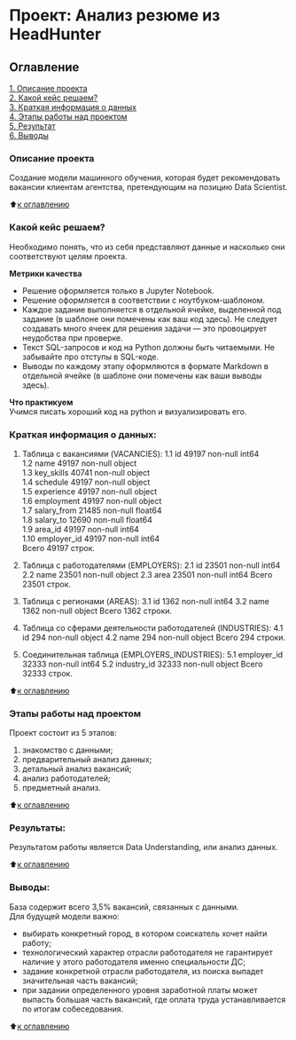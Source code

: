 # Проект: Анализ резюме из HeadHunter



## Оглавление  
[1. Описание проекта](.README.md#Описание-проекта)  
[2. Какой кейс решаем?](.README.md#Какой-кейс-решаем)  
[3. Краткая информация о данных](.README.md#Краткая-информация-о-данных)  
[4. Этапы работы над проектом](.README.md#Этапы-работы-над-проектом)  
[5. Результат](.README.md#Результат)    
[6. Выводы](.README.md#Выводы) 

### Описание проекта    
Cоздание модели машинного обучения, которая будет рекомендовать вакансии клиентам агентства, претендующим на позицию Data Scientist. 

:arrow_up:[к оглавлению](_)


### Какой кейс решаем?    
Необходимо понять, что из себя представляют данные и насколько они соответствуют целям проекта.  

**Метрики качества**
* Решение оформляется только в Jupyter Notebook.
* Решение оформляется в соответствии с ноутбуком-шаблоном.
* Каждое задание выполняется в отдельной ячейке, выделенной под задание (в шаблоне они помечены как ваш код здесь). Не следует создавать много ячеек для решения задачи — это провоцирует неудобства при проверке.
* Текст SQL-запросов и код на Python должны быть читаемыми. Не забывайте про отступы в SQL-коде.
* Выводы по каждому этапу оформляются в формате Markdown в отдельной ячейке (в шаблоне они помечены как ваши выводы здесь).  

**Что практикуем**     
Учимся писать хороший код на python и визуализировать его.


### Краткая информация о данных:
1. Таблица с вакансиями (VACANCIES):
1.1  id           49197 non-null  int64    
1.2  name         49197 non-null  object   
1.3  key_skills   40741 non-null  object   
1.4  schedule     49197 non-null  object   
1.5  experience   49197 non-null  object   
1.6  employment   49197 non-null  object   
1.7  salary_from  21485 non-null  float64  
1.8  salary_to    12690 non-null  float64  
1.9  area_id      49197 non-null  int64    
1.10 employer_id  49197 non-null  int64   
Всего 49197  строк.  

2. Таблица с работодателями (EMPLOYERS):
2.1  id      23501 non-null  int64 
2.2  name    23501 non-null  object
2.3  area    23501 non-null  int64
Всего 23501 строк.

3. Таблица с регионами (AREAS):
3.1 id      1362 non-null   int64 
3.2 name    1362 non-null   object
Всего 1362 строки.  

4. Таблица со сферами деятельности работодателей (INDUSTRIES):
4.1 id      294 non-null    object
4.2 name    294 non-null    object
Всего 294 строки.

5. Соединительная таблица (EMPLOYERS_INDUSTRIES):
5.1 employer_id  32333 non-null  int64
5.2 industry_id  32333 non-null  object
Всего 32333 строк.
  
:arrow_up:[к оглавлению](.README.md#Оглавление)


### Этапы работы над проектом  
Проект состоит из 5 этапов:  
1. знакомство с данными;
2. предварительный анализ данных;
3. детальный анализ вакансий;
4. анализ работодателей;
5. предметный анализ.  

:arrow_up:[к оглавлению](.README.md#Оглавление)


### Результаты:  
Результатом работы является Data Understanding, или анализ данных.

:arrow_up:[к оглавлению](.README.md#Оглавление)


### Выводы:  
База содержит всего 3,5% вакансий, связанных с данными.    
Для будущей модели важно:
* выбирать конкретный город, в котором соискатель хочет найти работу;    
* технологический характер отрасли работодателя не гарантирует наличие у этого работодателя именно специальности ДС;
* задание конкретной отрасли работодателя, из поиска выпадет значительная часть вакансий;  
* при задании определенного уровня заработной платы может выпасть большая часть вакансий, где оплата труда устанавливается по итогам собеседования.


:arrow_up:[к оглавлению](.README.md#Оглавление)
